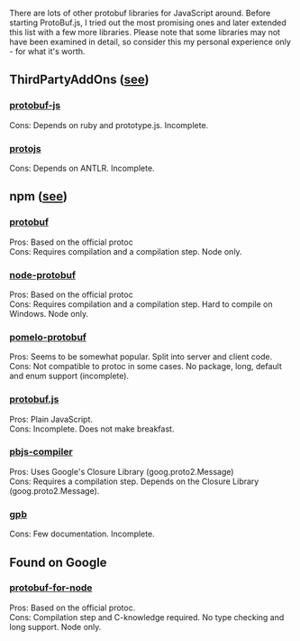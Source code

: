 There are lots of other protobuf libraries for JavaScript around. Before starting ProtoBuf.js, I tried out the most promising ones and later extended this list with a few more libraries. Please note that some libraries may not have been examined in detail, so consider this my personal experience only - for what it's worth.

ThirdPartyAddOns ([see](http://code.google.com/p/protobuf/wiki/ThirdPartyAddOns))
---

### [protobuf-js](http://code.google.com/p/protobuf-js/)
Cons: Depends on ruby and prototype.js. Incomplete. 

### [protojs](https://github.com/sirikata/protojs)
Cons: Depends on ANTLR. Incomplete. 

npm ([see](https://npmjs.org/search?q=protobuf))
---

### [protobuf](https://github.com/chrisdew/protobuf)
Pros: Based on the official protoc  
Cons: Requires compilation and a compilation step. Node only.

### [node-protobuf](https://npmjs.org/package/node-protobuf)
Pros: Based on the official protoc  
Cons: Requires compilation and a compilation step. Hard to compile on Windows. Node only.

### [pomelo-protobuf](https://npmjs.org/package/pomelo-protobuf)
Pros: Seems to be somewhat popular. Split into server and client code.  
Cons: Not compatible to protoc in some cases. No package, long, default and enum support (incomplete).

### [protobuf.js](https://github.com/nlf/protobuf.js)
Pros: Plain JavaScript.  
Cons: Incomplete. Does not make breakfast.  

### [pbjs-compiler](https://npmjs.org/package/pbjs-compiler)
Pros: Uses Google's Closure Library (goog.proto2.Message)  
Cons: Requires a compilation step. Depends on the Closure Library (goog.proto2.Message).  

### [gpb](https://github.com/Sannis/node-gpb)
Cons: Few documentation. Incomplete.  

Found on Google
---------------
### [protobuf-for-node](http://code.google.com/p/protobuf-for-node/)
Pros: Based on the official protoc.  
Cons: Compilation step and C-knowledge required. No type checking and long support. Node only.